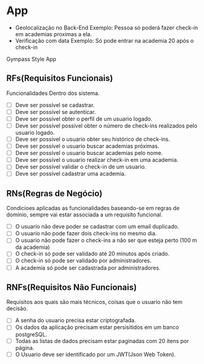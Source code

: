 # App

- Geolocalização no Back-End
  Exemplo: Pessoa só poderá fazer check-in em academias proximas a ela.
- Verificação com data
  Exemplo: Só pode entrar na academia 20 após o check-in

Gympass Style App

## RFs(Requisitos Funcionais)

Funcionalidades Dentro dos sistema.

- [ ] Deve ser possível se cadastrar.
- [ ] Deve ser possível se autenticar.
- [ ] Deve ser possível obter o perfil de um usuario logado.
- [ ] Deve ser possível possível obter o número de check-ins realizados pelo usuario logado.
- [ ] Deve ser possível o usuario obter seu histórico de check-ins.
- [ ] Deve ser possível o usuario buscar academias próximas.
- [ ] Deve ser possível o usuario buscar academias pelo nome.
- [ ] Deve ser possível o usuario realizar check-in em uma academia.
- [ ] Deve ser possível validar o check-in de um usuario.
- [ ] Deve ser possível cadastrar uma academia.

## RNs(Regras de Negócio)

Condicioes aplicadas as funcionalidades baseando-se em regras de domínio, sempre vai estar associada a um requisito funcional.

- [ ] O usuario não deve poder se cadastrar com um email duplicado.
- [ ] O usuario não pode fazer dois check-ins no mesmo dia.
- [ ] O usuario não pode fazer o check-ins a não ser que esteja perto (100 m da academia)
- [ ] O check-in só pode ser validado até 20 minutos após criado.
- [ ] O check-in só pode ser validado por administradores.
- [ ] A academia só pode ser cadastrada por administradores.

## RNFs(Requisitos Não Funcionais)

Requisitos aos quais são mais técnicos, coisas que o usuario não tem decisão.

- [ ] A senha do usuario precisa estar criptografada.
- [ ] Os dados da aplicação precisam estar persisitidos em um banco postgreSQL.
- [ ] Todas as listas de dados precisam estar paginadas com 20 itens por página.
- [ ] O Usuario deve ser identificado por um JWT(Json Web Token).
